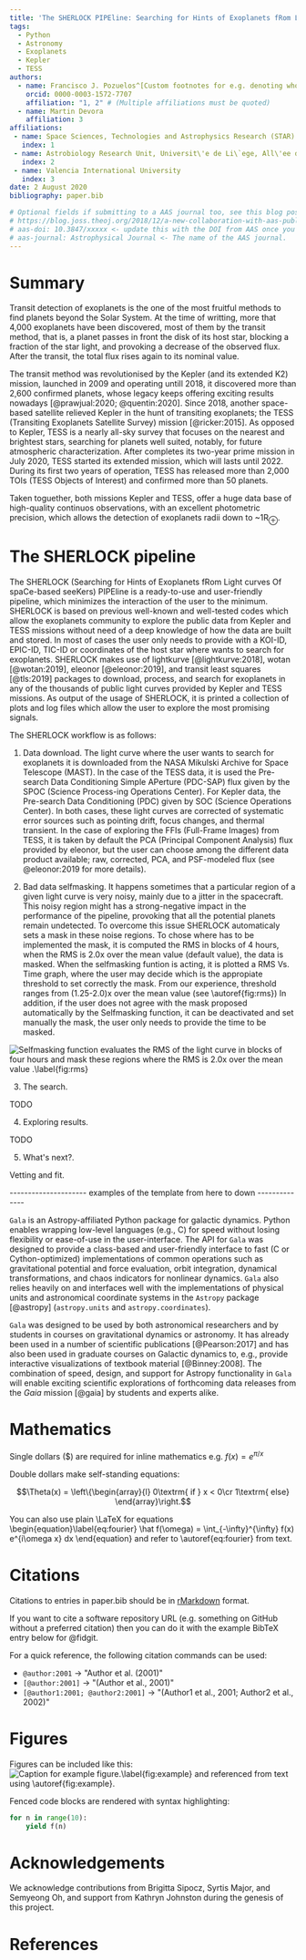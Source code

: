 ```yaml
---
title: 'The SHERLOCK PIPEline: Searching for Hints of Exoplanets fRom Light curves Of spaCe-based seeKers.'
tags:
  - Python
  - Astronomy
  - Exoplanets
  - Kepler
  - TESS
authors:
  - name: Francisco J. Pozuelos^[Custom footnotes for e.g. denoting who the corresspoinding author is can be included like this.]
    orcid: 0000-0003-1572-7707
    affiliation: "1, 2" # (Multiple affiliations must be quoted)
  - name: Martin Devora
    affiliation: 3
affiliations:
 - name: Space Sciences, Technologies and Astrophysics Research (STAR) Institute, Universit\'e de Li\`ege, All\'ee du 6 Ao\^ut 19C, B-4000 Li\`ege, Belgium
   index: 1
 - name: Astrobiology Research Unit, Universit\'e de Li\`ege, All\'ee du 6 Ao\^ut 19C, B-4000 Li\`ege, Belgium
   index: 2
 - name: Valencia International University
   index: 3
date: 2 August 2020
bibliography: paper.bib

# Optional fields if submitting to a AAS journal too, see this blog post:
# https://blog.joss.theoj.org/2018/12/a-new-collaboration-with-aas-publishing
# aas-doi: 10.3847/xxxxx <- update this with the DOI from AAS once you know it.
# aas-journal: Astrophysical Journal <- The name of the AAS journal.
---
```


# Summary

Transit detection of exoplanets is the one of the most fruitful methods to find planets beyond the Solar System. 
At the time of writting, more that 4,000 exoplanets have been discovered, most of them
by the transit method, that is, a planet passes in front the disk of its host star, 
blocking a fraction of the star light, and provoking a decrease of the observed flux. After the transit, the total
flux rises again to its nominal value.

The transit method was revolutionised by the Kepler (and its extended K2) mission, launched in 2009 and operating untill 2018, it discovered 
more than 2,600 confirmed planets, whose legacy keeps offering exciting results nowadays [@prawjual:2020; @quentin:2020]. Since 2018, another space-based satellite relieved Kepler in the hunt of transiting exoplanets; the TESS (Transiting Exoplanets Satellite Survey) mission [@ricker:2015]. As opposed to Kepler, TESS is a nearly all-sky survey that focuses
on the nearest and brightest stars, searching for planets well suited, notably, for future atmospheric characterization. After completes its
two-year prime mission in July 2020, TESS started its extended mission, which will lasts until 2022. During its first
two years of operation, TESS has released more than 2,000 TOIs (TESS Objects of Interest) and confirmed more than 50 planets. 

Taken toguether, both missions Kepler and TESS, offer a huge data base of high-quality continuos observations, with an excellent 
photometric precision, which allows the detection of exoplanets radii down to ~1R$_{\oplus}$.


# The SHERLOCK pipeline 

The SHERLOCK (Searching for Hints of Exoplanets fRom Light curves Of spaCe-based seeKers) PIPEline is a ready-to-use and user-friendly pipeline, which
minimizes the interaction of the user to the minimum. SHERLOCK is based on previous well-known and well-tested codes which allow the exoplanets community 
to explore the public data from Kepler and TESS missions without need of a deep knowledge of how the data are built and stored. In most of 
cases the user only needs to provide with a KOI-ID, EPIC-ID, TIC-ID or coordinates of the host star where wants to search for exoplanets. 
SHERLOCK makes use of lightkurve [@lightkurve:2018], wotan [@wotan:2019], eleonor [@eleonor:2019], and transit least squares [@tls:2019] packages to download, process, and search for exoplanets 
in any of the thousands of public light curves provided by Kepler and TESS missions. As output of the usage of SHERLOCK, it is printed a collection of
plots and log files which allow the user to explore the most promising signals. 


The SHERLOCK workflow is as follows: 

1. Data download.
The light curve where the user wants to search for exoplanets it is downloaded from the NASA Mikulski Archive for Space Telescope (MAST). In the case of the TESS data, it is used the 
Pre-search Data Conditioning Simple APerture (PDC-SAP) flux given by the SPOC (Science Process-ing  Operations  Center). For Kepler data, the Pre-search Data
Conditioning (PDC) given by SOC (Science Operations Center). In both cases, these light curves are corrected of systematic error sources such as pointing drift,
focus changes, and thermal transient. In the case of exploring the FFIs (Full-Frame Images) from TESS, it is taken by default the PCA (Principal Component Analysis) 
flux provided by eleonor, but the user can choose among the different data product available; raw, corrected, PCA, and PSF-modeled flux (see @eleonor:2019 for 
more details). 

2. Bad data selfmasking.
It happens sometimes that a particular region of a given light curve is very noisy, mainly due to a jitter in the spacecraft. This noisy region
might has a strong-negative impact in the performance of the pipeline, provoking that all the potential planets remain undetected. To overcome this issue 
SHERLOCK automaticaly sets a mask in these noise regions. To chose where has to be implemented the mask, it is computed the RMS in blocks of 4 hours, 
when the RMS is 2.0x over the mean value (default value), the data is masked. When the selfmasking funtion is acting, it is plotted a RMS Vs. Time graph, where the user
may decide which is the appropiate threshold to set correctly the mask. From our experience, threshold ranges from (1.25-2.0)x over the mean value
(see \autoref{fig:rms})
In addition, if the user does not agree with the mask proposed automatically by the Selfmasking function, it can be deactivated and set manually the mask, the user
only needs to provide the time to be masked. 

![Selfmasking function evaluates the RMS of the light curve in blocks of four hours and mask these regions where the RMS is 2.0x over the mean value .\label{fig:rms}](rms.png)


3. The search.

TODO

4. Exploring results. 

TODO

5. What's next?. 

Vetting and fit. 

--------------------- examples of the template from here to down --------------

`Gala` is an Astropy-affiliated Python package for galactic dynamics. Python
enables wrapping low-level languages (e.g., C) for speed without losing
flexibility or ease-of-use in the user-interface. The API for `Gala` was
designed to provide a class-based and user-friendly interface to fast (C or
Cython-optimized) implementations of common operations such as gravitational
potential and force evaluation, orbit integration, dynamical transformations,
and chaos indicators for nonlinear dynamics. `Gala` also relies heavily on and
interfaces well with the implementations of physical units and astronomical
coordinate systems in the `Astropy` package [@astropy] (`astropy.units` and
`astropy.coordinates`).

`Gala` was designed to be used by both astronomical researchers and by
students in courses on gravitational dynamics or astronomy. It has already been
used in a number of scientific publications [@Pearson:2017] and has also been
used in graduate courses on Galactic dynamics to, e.g., provide interactive
visualizations of textbook material [@Binney:2008]. The combination of speed,
design, and support for Astropy functionality in `Gala` will enable exciting
scientific explorations of forthcoming data releases from the *Gaia* mission
[@gaia] by students and experts alike.

# Mathematics

Single dollars ($) are required for inline mathematics e.g. $f(x) = e^{\pi/x}$

Double dollars make self-standing equations:

$$\Theta(x) = \left\{\begin{array}{l}
0\textrm{ if } x < 0\cr
1\textrm{ else}
\end{array}\right.$$

You can also use plain \LaTeX for equations
\begin{equation}\label{eq:fourier}
\hat f(\omega) = \int_{-\infty}^{\infty} f(x) e^{i\omega x} dx
\end{equation}
and refer to \autoref{eq:fourier} from text.

# Citations

Citations to entries in paper.bib should be in
[rMarkdown](http://rmarkdown.rstudio.com/authoring_bibliographies_and_citations.html)
format.

If you want to cite a software repository URL (e.g. something on GitHub without a preferred
citation) then you can do it with the example BibTeX entry below for @fidgit.

For a quick reference, the following citation commands can be used:
- `@author:2001`  ->  "Author et al. (2001)"
- `[@author:2001]` -> "(Author et al., 2001)"
- `[@author1:2001; @author2:2001]` -> "(Author1 et al., 2001; Author2 et al., 2002)"

# Figures

Figures can be included like this:
![Caption for example figure.\label{fig:example}](figure.png)
and referenced from text using \autoref{fig:example}.

Fenced code blocks are rendered with syntax highlighting:
```python
for n in range(10):
    yield f(n)
```	

# Acknowledgements

We acknowledge contributions from Brigitta Sipocz, Syrtis Major, and Semyeong
Oh, and support from Kathryn Johnston during the genesis of this project.

# References
